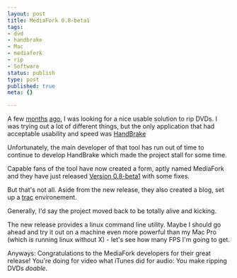 ```yaml
---
layout: post
title: MediaFork 0.8-beta1
tags:
- dvd
- handbrake
- Mac
- mediafork
- rip
- Software
status: publish
type: post
published: true
meta: {}

---
```

<p>A few <a href="http://www.gnegg.ch/archives/329-ripping-DVDs.html">months</a> <a href="http://www.gnegg.ch/archives/330-DVD-ripping,-second-edition.html">ago</a>, I was looking for a nice usable solution to rip DVDs. I was trying out a lot of different things, but the only application that had acceptable usability and speed was <a href="http://handbrake.m0k.org/">HandBrake</a></p>
<p>Unfortunately, the main developer of that tool has run out of time to continue to develop HandBrake which made the project stall for some time.</p>
<p>Capable fans of the tool have now created a form, aptly named MediaFork and they have just released <a href="http://mediafork.dynalias.com/blog/?p=35">Version 0.8-beta1</a> with some fixes.</p>
<p>But that's not all. Aside from the new release, they also created a blog, set up a <a href="http://www.gnegg.ch/archives/303-Developing-with-the-help-of-trac.html">trac</a> environement.</p>
<p>Generally, I'd say the project moved back to be totally alive and kicking.</p>
<p>The new release provides a linux command line utility. Maybe I should go ahead and try it out on a machine even more powerful than my Mac Pro (which is running linux without X) - let's see how many FPS I'm going to get.</p>
<p>Anyways: Congratulations to the MediaFork developers for their great release! You're doing for video what iTunes did for audio: You make ripping DVDs <em>doable</em>.</p>
